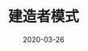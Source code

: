 ---
title: '建造者模式'
date: 2020-03-26
permalink: 'builder_pattern'
tag:
  - design-pattern
categories:
  - design-pattern
---